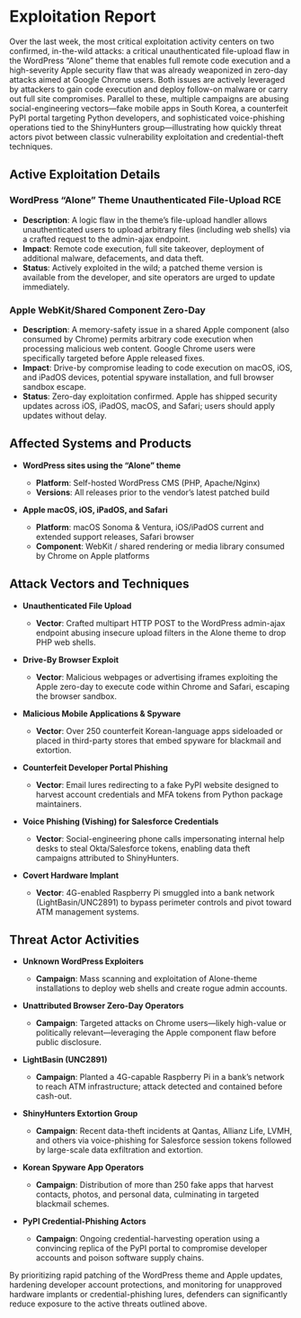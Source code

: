 # Exploitation Report

Over the last week, the most critical exploitation activity centers on two confirmed, in-the-wild attacks: a critical unauthenticated file-upload flaw in the WordPress “Alone” theme that enables full remote code execution and a high-severity Apple security flaw that was already weaponized in zero-day attacks aimed at Google Chrome users. Both issues are actively leveraged by attackers to gain code execution and deploy follow-on malware or carry out full site compromises. Parallel to these, multiple campaigns are abusing social-engineering vectors—fake mobile apps in South Korea, a counterfeit PyPI portal targeting Python developers, and sophisticated voice-phishing operations tied to the ShinyHunters group—illustrating how quickly threat actors pivot between classic vulnerability exploitation and credential-theft techniques.

## Active Exploitation Details

### WordPress “Alone” Theme Unauthenticated File-Upload RCE
- **Description**: A logic flaw in the theme’s file-upload handler allows unauthenticated users to upload arbitrary files (including web shells) via a crafted request to the admin-ajax endpoint.
- **Impact**: Remote code execution, full site takeover, deployment of additional malware, defacements, and data theft.
- **Status**: Actively exploited in the wild; a patched theme version is available from the developer, and site operators are urged to update immediately.
  
### Apple WebKit/Shared Component Zero-Day
- **Description**: A memory-safety issue in a shared Apple component (also consumed by Chrome) permits arbitrary code execution when processing malicious web content. Google Chrome users were specifically targeted before Apple released fixes.
- **Impact**: Drive-by compromise leading to code execution on macOS, iOS, and iPadOS devices, potential spyware installation, and full browser sandbox escape.
- **Status**: Zero-day exploitation confirmed. Apple has shipped security updates across iOS, iPadOS, macOS, and Safari; users should apply updates without delay.

## Affected Systems and Products

- **WordPress sites using the “Alone” theme**  
  - **Platform**: Self-hosted WordPress CMS (PHP, Apache/Nginx)  
  - **Versions**: All releases prior to the vendor’s latest patched build

- **Apple macOS, iOS, iPadOS, and Safari**  
  - **Platform**: macOS Sonoma & Ventura, iOS/iPadOS current and extended support releases, Safari browser  
  - **Component**: WebKit / shared rendering or media library consumed by Chrome on Apple platforms

## Attack Vectors and Techniques

- **Unauthenticated File Upload**  
  - **Vector**: Crafted multipart HTTP POST to the WordPress admin-ajax endpoint abusing insecure upload filters in the Alone theme to drop PHP web shells.

- **Drive-By Browser Exploit**  
  - **Vector**: Malicious webpages or advertising iframes exploiting the Apple zero-day to execute code within Chrome and Safari, escaping the browser sandbox.

- **Malicious Mobile Applications & Spyware**  
  - **Vector**: Over 250 counterfeit Korean-language apps sideloaded or placed in third-party stores that embed spyware for blackmail and extortion.

- **Counterfeit Developer Portal Phishing**  
  - **Vector**: Email lures redirecting to a fake PyPI website designed to harvest account credentials and MFA tokens from Python package maintainers.

- **Voice Phishing (Vishing) for Salesforce Credentials**  
  - **Vector**: Social-engineering phone calls impersonating internal help desks to steal Okta/Salesforce tokens, enabling data theft campaigns attributed to ShinyHunters.

- **Covert Hardware Implant**  
  - **Vector**: 4G-enabled Raspberry Pi smuggled into a bank network (LightBasin/UNC2891) to bypass perimeter controls and pivot toward ATM management systems.

## Threat Actor Activities

- **Unknown WordPress Exploiters**  
  - **Campaign**: Mass scanning and exploitation of Alone-theme installations to deploy web shells and create rogue admin accounts.

- **Unattributed Browser Zero-Day Operators**  
  - **Campaign**: Targeted attacks on Chrome users—likely high-value or politically relevant—leveraging the Apple component flaw before public disclosure.

- **LightBasin (UNC2891)**  
  - **Campaign**: Planted a 4G-capable Raspberry Pi in a bank’s network to reach ATM infrastructure; attack detected and contained before cash-out.

- **ShinyHunters Extortion Group**  
  - **Campaign**: Recent data-theft incidents at Qantas, Allianz Life, LVMH, and others via voice-phishing for Salesforce session tokens followed by large-scale data exfiltration and extortion.

- **Korean Spyware App Operators**  
  - **Campaign**: Distribution of more than 250 fake apps that harvest contacts, photos, and personal data, culminating in targeted blackmail schemes.

- **PyPI Credential-Phishing Actors**  
  - **Campaign**: Ongoing credential-harvesting operation using a convincing replica of the PyPI portal to compromise developer accounts and poison software supply chains.

By prioritizing rapid patching of the WordPress theme and Apple updates, hardening developer account protections, and monitoring for unapproved hardware implants or credential-phishing lures, defenders can significantly reduce exposure to the active threats outlined above.